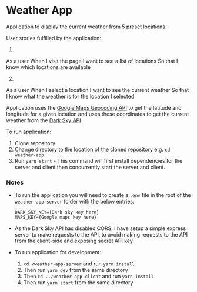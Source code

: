 # Weather App

Application to display the current weather from 5 preset locations.

User stories fulfilled by the application:

1.
As a user
When I visit the page
I want to see a list of locations
So that I know which locations are available

2.
As a user
When I select a location
I want to see the current weather
So that I know what the weather is for the location I selected

Application uses the [Google Maps Geocoding API](https://developers.google.com/maps/documentation/geocoding/start) to get the latitude and longitude for a given location and uses these coordinates to get the current weather from the [Dark Sky API](https://darksky.net/dev)

To run application:

1. Clone repository
2. Change directory to the location of the cloned repository e.g. `cd weather-app`
3. Run `yarn start` - This command will first install dependencies for the server and client then concurrently start the server and client.

### Notes

- To run the application you will need to create a `.env` file in the root of the `weather-app-server` folder with the below entries:
  ```
  DARK_SKY_KEY={Dark sky key here}
  MAPS_KEY={Google maps key here}
  ```
- As the Dark Sky API has disabled CORS, I have setup a simple express server to
  make requests to the API, to avoid making requests to the API from the client-side and
  exposing secret API key.

- To run application for development:
  1.  `cd /weather-app-server` and run `yarn install`
  1.  Then run `yarn dev` from the same directory
  1.  Then `cd ../weather-app-client` and run `yarn install`
  1.  Then run `yarn start` from the same directory
